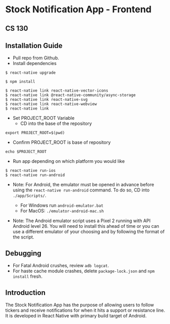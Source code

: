 # Stock Notification App - Frontend 
## CS 130 

## Installation Guide
- Pull repo from Github.
- Install dependencies

```
$ react-native upgrade
```

```
$ npm install
```

```
$ react-native link react-native-vector-icons
$ react-native link @react-native-community/async-storage
$ react-native link react-native-svg
$ react-native link react-native-webview
$ react-native link
```
- Set PROJECT_ROOT Variable 
    - CD into the base of the repository
```
export PROJECT_ROOT=$(pwd)
```

- Confirm PROJECT_ROOT is base of repository 
```
echo $PROJECT_ROOT
```

- Run app depending on which platform you would like
```
$ react-native run-ios
$ react-native run-android
```
- Note: For Android, the emulator must be opened in advance before using 
the `react-native run-android` command. To do so, CD into `./app/Scripts/`.

    - For Windows run `android-emulator.bat`
    - For MacOS: `./emulator-android-mac.sh`
- Note: The Android emulator script uses a Pixel 2 running with API Android level 26. 
You will need to install this ahead of time or you can use a different emulator
of your choosing and by following the format of the script. 

## Debugging

- For Fatal Android crushes, review `adb logcat`.
- For haste cache module crashes, delete `package-lock.json` and `npm install` fresh.

## Introduction

The Stock Notification App has the purpose of allowing users to follow tickers 
and receive notifications for when it hits a support or resistance line. It is 
developed in React Native with primary build target of Android. 